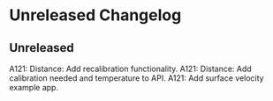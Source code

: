 # Unreleased Changelog

## Unreleased

A121: Distance: Add recalibration functionality.
A121: Distance: Add calibration needed and temperature to API.
A121: Add surface velocity example app.
